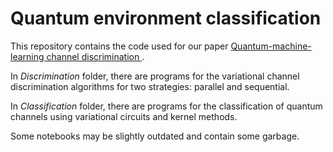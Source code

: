 # Quantum environment classification
This repository contains the code used for our paper [Quantum-machine-learning channel discrimination
](https://journals.aps.org/pra/abstract/10.1103/PhysRevA.106.032409).

In *Discrimination* folder, there are programs for the variational channel discrimination algorithms for two strategies: parallel and sequential.

In *Classification* folder, there are programs for the classification of quantum channels using variational circuits and kernel methods. 

Some notebooks may be slightly outdated and contain some garbage.
